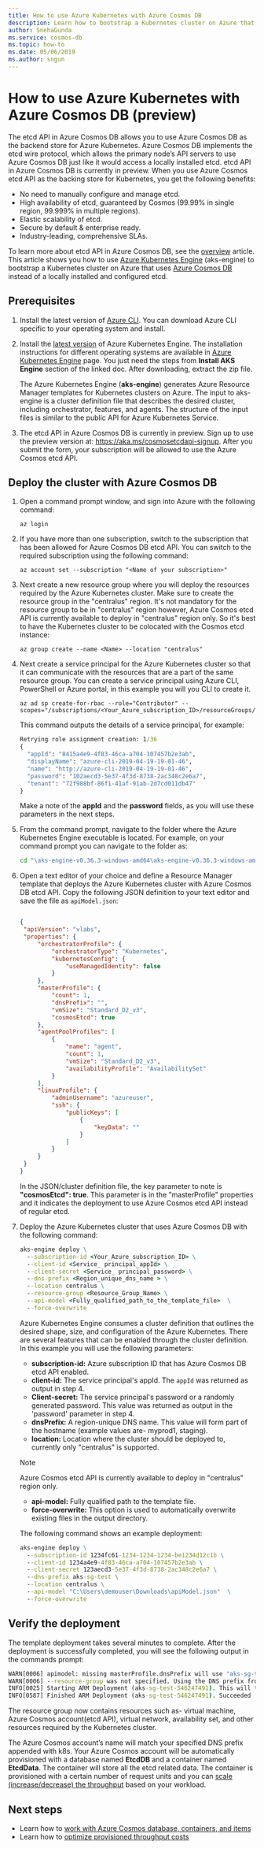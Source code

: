```yaml
---
title: How to use Azure Kubernetes with Azure Cosmos DB 
description: Learn how to bootstrap a Kubernetes cluster on Azure that uses Azure Cosmos DB (preview)
author: SnehaGunda
ms.service: cosmos-db
ms.topic: how-to
ms.date: 05/06/2019
ms.author: sngun
---
```


# How to use Azure Kubernetes with Azure Cosmos DB (preview)

The etcd API in Azure Cosmos DB allows you to use Azure Cosmos DB as the backend store for Azure Kubernetes. Azure Cosmos DB implements the etcd wire protocol, which allows the primary node’s API servers to use Azure Cosmos DB just like it would access a locally installed etcd. etcd API in Azure Cosmos DB is currently in preview. When you use Azure Cosmos etcd API as the backing store for Kubernetes, you get the following benefits: 

* No need to manually configure and manage etcd.
* High availability of etcd, guaranteed by Cosmos (99.99% in single region, 99.999% in multiple regions).
* Elastic scalability of etcd.
* Secure by default & enterprise ready.
* Industry-leading, comprehensive SLAs.

To learn more about etcd API in Azure Cosmos DB, see the [overview](etcd-api-introduction.md) article. This article shows you how to use [Azure Kubernetes Engine](https://github.com/Azure/aks-engine/blob/master/docs/tutorials/quickstart.md) (aks-engine) to bootstrap a Kubernetes cluster on Azure that uses [Azure Cosmos DB](https://docs.microsoft.com/azure/cosmos-db/) instead of a locally installed and configured etcd. 

## Prerequisites

1. Install the latest version of [Azure CLI](/cli/azure/install-azure-cli?view=azure-cli-latest). You can download Azure CLI specific to your operating system and install.

1. Install the [latest version](https://github.com/Azure/aks-engine/releases) of Azure Kubernetes Engine. The installation instructions for different operating systems are available in [Azure Kubernetes Engine](https://github.com/Azure/aks-engine/blob/master/docs/tutorials/quickstart.md#install-aks-engine) page. You just need the steps from **Install AKS Engine** section of the linked doc. After downloading, extract the zip file.

   The Azure Kubernetes Engine (**aks-engine**) generates Azure Resource Manager templates for Kubernetes clusters on Azure. The input to aks-engine is a cluster definition file that describes the desired cluster, including orchestrator, features, and agents. The structure of the input files is similar to the public API for Azure Kubernetes Service.

1. The etcd API in Azure Cosmos DB is currently in preview. Sign up to use the preview version at: https://aka.ms/cosmosetcdapi-signup. After you submit the form, your subscription will be allowed to use the Azure Cosmos etcd API. 

## Deploy the cluster with Azure Cosmos DB

1. Open a command prompt window, and sign into Azure with the following command:

   ```azurecli-interactive
   az login 
   ```

1. If you have more than one subscription, switch to the subscription that has been allowed for Azure Cosmos DB etcd API. You can switch to the required subscription using the following command:

   ```azurecli-interactive
   az account set --subscription "<Name of your subscription>"
   ```
1. Next create a new resource group where you will deploy the resources required by the Azure Kubernetes cluster. Make sure to create the resource group in the "centralus" region. It's not mandatory for the resource group to be in "centralus" region however, Azure Cosmos etcd API is currently available to deploy in "centralus" region only. So it's best to have the Kubernetes cluster to be colocated with the Cosmos etcd instance:

   ```azurecli-interactive
   az group create --name <Name> --location "centralus"
   ```

1. Next create a service principal for the Azure Kubernetes cluster so that it can communicate with the resources that are a part of the same resource group. You can create a service principal using Azure CLI, PowerShell or Azure portal, in this example you will you CLI to create it.

   ```azurecli-interactive
   az ad sp create-for-rbac --role="Contributor" --scopes="/subscriptions/<Your_Azure_subscription_ID>/resourceGroups/<Your_resource_group_name>"
   ```
   This command outputs the details of a service principal, for example:
   
   ```cmd
   Retrying role assignment creation: 1/36
   {
     "appId": "8415a4e9-4f83-46ca-a704-107457b2e3ab",
     "displayName": "azure-cli-2019-04-19-19-01-46",
     "name": "http://azure-cli-2019-04-19-19-01-46",
     "password": "102aecd3-5e37-4f3d-8738-2ac348c2e6a7",
     "tenant": "72f988bf-86f1-41af-91ab-2d7cd011db47"
   }
   ```
   
   Make a note of the **appId** and the **password** fields, as you will use these parameters in the next steps. 

1. From the command prompt, navigate to the folder where the Azure Kubernetes Engine executable is located. For example, on your command prompt you can navigate to the folder as:

   ```cmd
   cd "\aks-engine-v0.36.3-windows-amd64\aks-engine-v0.36.3-windows-amd64"
   ```

1. Open a text editor of your choice and define a Resource Manager template that deploys the Azure Kubernetes cluster with Azure Cosmos DB etcd API. Copy the following JSON definition to your text editor and save the file as `apiModel.json`:

   ```json

   {
    "apiVersion": "vlabs",
    "properties": {
        "orchestratorProfile": {
            "orchestratorType": "Kubernetes",
            "kubernetesConfig": {
                "useManagedIdentity": false
            }
        },
        "masterProfile": {
            "count": 1,
            "dnsPrefix": "",
            "vmSize": "Standard_D2_v3",
            "cosmosEtcd": true
        },
        "agentPoolProfiles": [
            {
                "name": "agent",
                "count": 1,
                "vmSize": "Standard_D2_v3",
                "availabilityProfile": "AvailabilitySet"
            }
        ],
        "linuxProfile": {
            "adminUsername": "azureuser",
            "ssh": {
                "publicKeys": [
                    {
                        "keyData": ""
                    }
                ]
            }
        }
    }
   }
   ```

   In the JSON/cluster definition file, the key parameter to note is **"cosmosEtcd": true**. This parameter is in the "masterProfile" properties and it indicates the deployment to use Azure Cosmos etcd API instead of regular etcd. 

1. Deploy the Azure Kubernetes cluster that uses Azure Cosmos DB with the following command:

   ```cmd
   aks-engine deploy \
     --subscription-id <Your_Azure_subscription_ID> \
     --client-id <Service_ principal_appId> \
     --client-secret <Service_ principal_password> \
     --dns-prefix <Region_unique_dns_name > \
     --location centralus \
     --resource-group <Resource_Group_Name> \
     --api-model <Fully_qualified_path_to_the_template_file>  \
     --force-overwrite
   ```

   Azure Kubernetes Engine consumes a cluster definition that outlines the desired shape, size, and configuration of the Azure Kubernetes. There are several features that can be enabled through the cluster definition. In this example you will use the following parameters:

   * **subscription-id:** Azure subscription ID that has Azure Cosmos DB etcd API enabled.
   * **client-id:** The service principal's appId. The `appId` was returned as output in step 4.
   * **Client-secret:** The service principal's password or a randomly generated password. This value was returned as output in the 'password' parameter in step 4. 
   * **dnsPrefix:** A region-unique DNS name. This value will form part of the hostname (example values are- myprod1, staging).
   * **location:**  Location where the cluster should be deployed to, currently only "centralus" is supported.

   > [!Note]
   > Azure Cosmos etcd API is currently available to deploy in "centralus" region only. 
 
   * **api-model:** Fully qualified path to the template file.
   * **force-overwrite:** This option is used to automatically overwrite existing files in the output directory.
 
   The following command shows an example deployment:

   ```cmd
   aks-engine deploy \
     --subscription-id 1234fc61-1234-1234-1234-be1234d12c1b \
     --client-id 1234a4e9-4f83-46ca-a704-107457b2e3ab \
     --client-secret 123aecd3-5e37-4f3d-8738-2ac348c2e6a7 \
     --dns-prefix aks-sg-test \
     --location centralus \
     --api-model "C:\Users\demouser\Downloads\apiModel.json"  \
     --force-overwrite
   ```

## Verify the deployment

The template deployment takes several minutes to complete. After the deployment is successfully completed, you will see the following output in the commands prompt:

```cmd
WARN[0006] apimodel: missing masterProfile.dnsPrefix will use "aks-sg-test"
WARN[0006] --resource-group was not specified. Using the DNS prefix from the apimodel as the resource group name: aks-sg-test
INFO[0025] Starting ARM Deployment (aks-sg-test-546247491). This will take some time...
INFO[0587] Finished ARM Deployment (aks-sg-test-546247491). Succeeded
```

The resource group now contains resources such as- virtual machine, Azure Cosmos account(etcd API), virtual network, availability set, and other resources required by the Kubernetes cluster. 

The Azure Cosmos account’s name will match your specified DNS prefix appended with k8s. Your Azure Cosmos account will be automatically provisioned with a database named **EtcdDB** and a container named **EtcdData**. The container will store all the etcd related data. The container is provisioned with a certain number of request units and you can [scale (increase/decrease) the throughput](scaling-throughput.md) based on your workload. 

## Next steps

* Learn how to [work with Azure Cosmos database, containers, and items](databases-containers-items.md)
* Learn how to [optimize provisioned throughput costs](optimize-cost-throughput.md)

